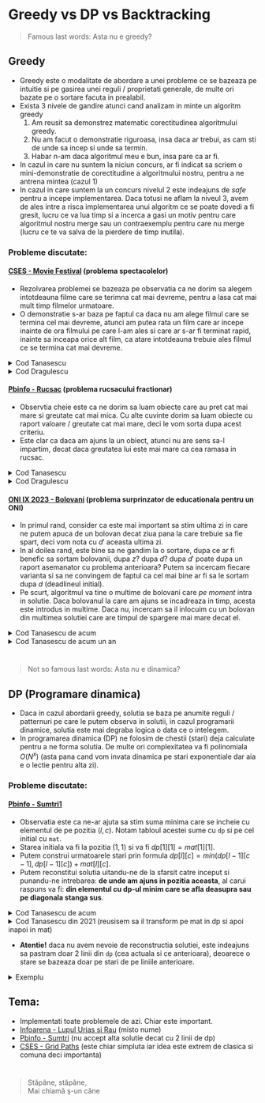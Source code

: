 # Greedy vs DP vs Backtracking
>Famous last words: Asta nu e greedy?
## Greedy
* Greedy este o modalitate de abordare a unei probleme ce se bazeaza pe intuitie si pe gasirea unei reguli / proprietati generale, de multe ori bazate pe o sortare facuta in prealabil.
* Exista 3 nivele de gandire atunci cand analizam in minte un algoritm greedy
    1. Am reusit sa demonstrez matematic corectitudinea algoritmului greedy.
    2. Nu am facut o demonstratie riguroasa, insa daca ar trebui, as cam sti de unde sa incep si unde sa termin.
    3. Habar n-am daca algoritmul meu e bun, insa pare ca ar fi.
* In cazul in care nu suntem la niciun concurs, ar fi indicat sa scriem o mini-demonstratie de corectitudine a algoritmului nostru, pentru a ne antrena mintea (cazul 1)
* In cazul in care suntem la un concurs nivelul 2 este indeajuns de *safe* pentru a incepe implementarea. Daca totusi ne aflam la niveul 3, avem de ales intre a risca implementarea unui algoritm ce se poate dovedi a fi gresit, lucru ce va lua timp si a incerca a gasi un motiv pentru care algoritmul nostru merge sau un contraexemplu pentru care nu merge (lucru ce te va salva de la pierdere de timp inutila).
### **Probleme discutate**:
#### [CSES - Movie Festival](https://cses.fi/problemset/task/1629) (problema spectacolelor)
* Rezolvarea problemei se bazeaza pe observatia ca ne dorim sa alegem intotdeauna filme care se terimna cat mai devreme, pentru a lasa cat mai mult timp filmelor urmatoare.
* O demonstratie s-ar baza pe faptul ca daca nu am alege filmul care se termina cel mai devreme, atunci am putea rata un film care ar incepe inainte de ora filmului pe care l-am ales si care ar s-ar fi terminat rapid, inainte sa inceapa orice alt film, ca atare intotdeauna trebuie ales filmul ce se termina cat mai devreme.
<details><summary>Cod Tanasescu</summary>

```cpp
#include <iostream>
#include <algorithm>
 
#define fi first
#define se second
using namespace std;
const int Nmax=2e5+5;
typedef pair<int, int> pii;
 
int n, mx, nr, crt, sol;
pii v[Nmax];
 
bool cmp(pii a, pii b){
    return a.se<b.se;
}
 
int main(){
    cin>>n;
    for (int i=0; i<n; i++)
        cin>>v[i].fi>>v[i].se;
    sort(v, v+n, cmp);
    for (int i=0; i<n; i++)
        if (v[i].fi>=crt){
            sol++;
            crt=v[i].se;
        }
    cout<<sol;
 
    return 0;
}
```
</details>
<details><summary>Cod Dragulescu</summary>

```cpp
#include <iostream>
#include <algorithm>

using namespace std;

const int Nmax = 2 * 1e5;

struct film{
    int start, finish;
};

bool cmp(film a, film b){
    if(a.finish == b.finish){
        return a.start < b.start;
    }
    return a.finish < b.finish;
}

film v[Nmax];

int main(){
    int n, timp, cate_filme;

    cin >> n;
    for(int i = 0; i < n; i++){
        cin >> v[i].start >> v[i].finish;
    }

    sort(v, v + n, cmp);

    timp = 0;
    cate_filme = 0;
    for(int i = 0; i < n; i++){
        if(v[i].start >= timp){
            cate_filme++;
            timp = v[i].finish;
        }
    }

    cout << cate_filme;

    return 0;
}
```
</details>

#### [Pbinfo - Rucsac](https://www.pbinfo.ro/probleme/1340/rucsac) (problema rucsacului fractionar)
* Observtia cheie este ca ne dorim sa luam obiecte care au pret cat mai mare si greutate cat mai mica. Cu alte cuvinte dorim sa luam obiecte cu raport valoare / greutate cat mai mare, deci le vom sorta dupa acest criteriu. 
* Este clar ca daca am ajuns la un obiect, atunci nu are sens sa-l impartim, decat daca greutatea lui este mai mare ca cea ramasa in rucsac.

<details><summary>Cod Tanasescu</summary>

```cpp
#include <iostream>
#include <algorithm>

using namespace std;
const int Nmax=1e3;

int n, Gmax;
double val, rap;
struct obiect{
    int G, V;
}v[Nmax];

// ordonam in ordine descrescatoare dupa report pret / greutate
bool cmp(obiect a, obiect b){
    // a.V / a.G > b.V / b.G <=> a.V * b.G > b.V * a.G
    return a.V * b.G > b.V * a.G;
}

int main(){
    cin>>n>>Gmax;
    for (int i=0; i<n; i++)
        cin>>v[i].G>>v[i].V;
    sort(v, v+n, cmp);
    for (int i=0; i<n; i++){
        if (Gmax>v[i].G){
            Gmax-=v[i].G;
            val+=v[i].V;
        }
        else{
            val+=v[i].V * Gmax / (double)v[i].G;
            break; // rucsacul nostru s-a umplut
        }
    }
    cout<<val;

    return 0;
}
```
</details>
<details><summary>Cod Dragulescu</summary>

```cpp
#include <iostream>
#include <algorithm>
#include <iomanip>

using namespace std;

const int Nmax = 1005;

struct obiect{
    int greutate, profit;
};

bool cmp(obiect a, obiect b){
    return a.profit * b.greutate > b.profit * a.greutate;
}

obiect v[Nmax];

int main(){
    int n, max_greutate, greutate_partiala;
    double profit_total;

    cin >> n >> max_greutate;
    for(int i = 0; i < n; i++){
        cin >> v[i].greutate >> v[i].profit;
    }

    sort(v, v + n, cmp);

    greutate_partiala = 0;
    profit_total = 0;
    for(int i = 0; i < n && greutate_partiala < max_greutate; i++){
        if(greutate_partiala + v[i].greutate <= max_greutate){
            profit_total += v[i].profit;
            greutate_partiala += v[i].greutate;
        }
        else{
            profit_total += (double)v[i].profit * ((double)max_greutate - greutate_partiala)/v[i].greutate;
            greutate_partiala = max_greutate;
        }
    }

    cout << fixed << setprecision(2) << profit_total;

    return 0;
}
```
</details>

#### [ONI IX 2023 - Bolovani](https://kilonova.ro/problems/539?list_id=195) (problema surprinzator de educationala pentru un ONI)
* In primul rand, consider ca este mai important sa stim ultima zi in care ne putem apuca de un bolovan decat ziua pana la care trebuie sa fie spart, deci vom nota cu $d'$ aceasta ultima zi.
* In al doilea rand, este bine sa ne gandim la o sortare, dupa ce ar fi benefic sa sortam bolovanii, dupa $z$? dupa $d$? dupa $d'$ poate dupa un raport asemanator cu problema anterioara? Putem sa incercam fiecare varianta si sa ne convingem de faptul ca cel mai bine ar fi sa le sortam dupa $d$ (deadlineul initial).
* Pe scurt, algoritmul va tine o multime de bolovani care *pe moment* intra in solutie.
Daca bolovanul la care am ajuns se incadreaza in timp, acesta este introdus in multime. Daca nu, incercam sa il inlocuim cu un bolovan din multimea solutiei care are timpul de spargere mai mare decat el.

<details><summary>Cod Tanasescu de acum</summary>

```cpp
#include <iostream>
#include <algorithm>
#include <queue>
#include <fstream>

#define fi first
#define se second

using namespace std;
typedef long long ll;
typedef pair<ll, ll> pll;
const ll Nmax=1e4;

ifstream fin ("bolovani.in");
ofstream fout ("bolovani.out");

ll n, tcrt;
struct bolovan{
    ll ind, z, d, dprim;
    bool insol;
}v[Nmax];
pll sol[Nmax];

// ne dorim bolovanul care ia cel mai mult de spart
struct CMP{
    bool operator()(ll a, ll b){
        return (v[a].z<v[b].z);
    }
};
priority_queue<ll, vector<ll>, CMP> pq;

// ordonam crescator dupa deadline
bool cmp(bolovan a, bolovan b){
    return a.d<b.d;
}

int main(){
    fin>>n;
    for (int i=0; i<n; i++){
        v[i].ind=i; // este nevoie sa memoram indicele inainte de sortare
        fin>>v[i].z>>v[i].d;
        v[i].dprim=v[i].d-v[i].z+1;
    }
    sort(v, v+n, cmp);
    tcrt=1;
    for (int i=0; i<n; i++){
        if (v[i].dprim>=tcrt){ // putem adauga bolovanul in multimea solutiei
            pq.push(i);
            tcrt+=v[i].z;
        }
        else if (!pq.empty() && v[i].z<v[pq.top()].z){ // putem inlocui cu un alt bolovan din multime
            tcrt-=v[pq.top()].z;
            pq.pop();
            tcrt+=v[i].z;
            pq.push(i);
        }
        // else ignoram elementul 
    }
    fout<<pq.size()<<'\n';
    while (!pq.empty()){
        v[pq.top()].insol=1;
        pq.pop();
    }
    // contrium intervalele de timp pentru bolovanii din multime
    tcrt=1;
    for (int i=0; i<n; i++)
        if (v[i].insol){
            sol[v[i].ind].fi=tcrt;
            tcrt+=v[i].z;
            sol[v[i].ind].se=tcrt-1;
        }
    // contrium intervalele de timp pentru bolovanii din afara multimii
    for (int i=0; i<n; i++)
        if (!v[i].insol){
            sol[v[i].ind].fi=tcrt;
            tcrt+=v[i].z;
            sol[v[i].ind].se=tcrt-1;
        }
    for (int i=0; i<n; i++)
        fout<<sol[i].fi<<' '<<sol[i].se<<'\n';
    
    return 0;
}
```
</details>
<details><summary>Cod Tanasescu de acum un an</summary>

```cpp
#include <iostream>
#include <fstream>
#include <queue>
#include <algorithm>
#include <vector>

using namespace std;
ifstream fin ("bolovani.in");
ofstream fout ("bolovani.out");
const int Nmax=10000;

int n, ord[Nmax];
struct bolovan{
    long long ind, t, d, st;
    bool bf;
}v[Nmax];
struct cmp{
    bool operator()(int a, int b){
        return (v[a].t<v[b].t);
    }
};
priority_queue <int, vector<int>, cmp> q;

bool cmp(bolovan a, bolovan b){
    return a.d<b.d;
}
int main()
{
    fin>>n;
    for (int i=0; i<n; i++){
        fin>>v[i].t>>v[i].d;
        v[i].ind=i;
    }
    sort(v, v+n, cmp);
    for (int i=0; i<n; i++)
        ord[v[i].ind]=i;
    long long tt=0;
    for (int i=0; i<n; i++)
        if (tt+v[i].t<=v[i].d){
            tt+=v[i].t;
            q.push(i);
        }
        else if (!q.empty() && v[q.top()].t>v[i].t){
            tt+=v[i].t-v[q.top()].t;
            q.pop();
            q.push(i);
        }
    fout<<q.size()<<'\n';
    while (!q.empty()){
        v[q.top()].bf=1;
        q.pop();
    }
    long long crt=1;
    for (int i=0; i<n; i++)
        if (v[i].bf){
            v[i].st=crt;
            crt+=v[i].t;
        }
    for (int i=0; i<n; i++)
        if (!v[i].bf){
            v[i].st=crt;
            crt+=v[i].t;
        }
    for (int i=0; i<n; i++)
        fout<<v[ord[i]].st<<' '<<v[ord[i]].st+v[ord[i]].t-1<<'\n';
    return 0;
}
```
</details>

#
>Not so famous last words: Asta nu e dinamica?
## DP (Programare dinamica)
* Daca in cazul abordarii greedy, solutia se baza pe anumite reguli / patternuri pe care le putem observa in solutii, in cazul programarii dinamice, solutia este mai degraba logica o data ce o intelegem.
* In programarea dinamica (DP) ne folosim de chestii (stari) deja calculate pentru a ne forma solutia. De multe ori complexitatea va fi polinomiala $O(N^x)$ (asta pana cand vom invata dinamica pe stari exponentiale dar aia e o lectie pentru alta zi).
### **Probleme discutate**:
#### [Pbinfo - Sumtri1](https://www.pbinfo.ro/probleme/386/sumtri1)
* Observatia este ca ne-ar ajuta sa stim suma minima care se incheie cu elementul de pe pozitia $(l, c)$. Notam tabloul acestei sume cu `dp` si pe cel initial cu `mat`.
* Starea initiala va fi la pozitia $(1, 1)$ si va fi $dp[1][1]=mat[1][1]$.
* Putem construi urmatoarele stari prin formula $dp[l][c]=min(dp[l-1][c-1], dp[l-1][c])+mat[l][c]$.
* Putem reconstitui solutia uitandu-ne de la sfarsit catre inceput si punandu-ne intrebarea: **de unde am ajuns in pozitia aceasta**, al carui raspuns va fi: **din elementul cu dp-ul minim care se afla deasupra sau pe diagonala stanga sus**.

<details><summary>Cod Tanasescu de acum</summary>

```cpp
// Author: Tanasescu Andrei-Rares
#include <iostream>
#include <fstream>
#include <algorithm>
#include <cmath>
#include <map>
#include <unordered_map>
#include <set>
#include <unordered_set>
#include <queue>
#include <stack>
#include <deque>
#include <iomanip>
#include <vector>
#include <cassert>

#pragma GCC optimize("O3")

#define fi first
#define se second
#define pb push_back
#define pf push_front

using namespace std;

ifstream fin ("sumtri1.in");
ofstream fout ("sumtri1.out");

typedef long long ll;
typedef pair<int, int> pii;
typedef pair<ll, ll> pll;

const ll Nmax=105, inf=1e9+5;

int n;
int mat[Nmax][Nmax], dp[Nmax][Nmax];
int sol[Nmax];

int main()
{
    fin>>n;
    // bordare
    for (int i=0; i<=n; i++)
        dp[i][0]=dp[i][i+1]=inf;
    for (int i=1; i<=n; i++)
        for (int j=1; j<=i; j++)
            fin>>mat[i][j];
    dp[1][1]=mat[1][1];
    for (int i=2; i<=n; i++)
        for (int j=1; j<=i; j++)
            dp[i][j]=mat[i][j]+min(dp[i-1][j-1], dp[i-1][j]);
    int pos, mn=inf;
    for (int j=1; j<=n; j++)
        if (dp[n][j]<mn){
            mn=dp[n][j];
            pos=j;
        }
    fout<<mn<<'\n';
    sol[n]=mat[n][pos];
    for (int i=n-1; i>=1; i--)
        if (dp[i][pos]<=dp[i][pos-1])
            sol[i]=mat[i][pos];
        else{
            sol[i]=mat[i][pos-1];
            pos--;
        }
    for (int i=1; i<=n; i++)
        fout<<sol[i]<<' ';

    return 0;
}
```
</details>
<details><summary>Cod Tanasescu din 2021 (reusisem sa il transform pe mat in dp si apoi inapoi in mat)</summary>

```cpp
#include <fstream>

using namespace std;
ifstream fin ("sumtri1.in");
ofstream fout ("sumtri1.out");

int m[102][102];
int mn=999999999,n,y;
int v[101];
int main()
{
    fin>>n;
    for (int i=0;i<=n+1;i++)
        m[i][0]=100001;
    m[1][2]=100001;
    fin>>m[1][1];
    for (int i=2;i<=n;i++)
    {
        for (int j=1;j<=i;j++)
        {
            fin>>m[i][j];
            m[i][j]+=min(m[i-1][j],m[i-1][j-1]);
        //fout<<m[i][j]<<' ';
        }
        m[i][i+1]=100001;
        //fout<<'\n';
    }
    for (int i=1;i<=n;i++)
        if (m[n][i]<mn)
        {
            mn=m[n][i];
            y=i;
        }
    fout<<mn<<'\n';
    int cnt=0;
    for (int i=n;i>=1;i--)
    {
        cnt++;
        v[cnt]=m[i][y]-min(m[i-1][y],m[i-1][y-1]);
        if (m[i-1][y-1]<m[i-1][y])
            y--;
    }
    for (int i=n;i>=1;i--)
        fout<<v[i]<<' ';

    return 0;
}
```
</details>

* **Atentie!** daca nu avem nevoie de reconstructia solutiei, este indeajuns sa pastram doar 2 linii din `dp` (cea actuala si ce anterioara), deoarece o stare se bazeaza doar pe stari de pe liniile anterioare.

<details><summary>Exemplu</summary>

```cpp
// Author: Tanasescu Andrei-Rares
#include <iostream>
#include <fstream>
#include <algorithm>
#include <cmath>
#include <map>
#include <unordered_map>
#include <set>
#include <unordered_set>
#include <queue>
#include <stack>
#include <deque>
#include <iomanip>
#include <vector>
#include <cassert>

#pragma GCC optimize("O3")

#define fi first
#define se second
#define pb push_back
#define pf push_front

using namespace std;

ifstream fin ("sumtri1.in");
ofstream fout ("sumtri1.out");

typedef long long ll;
typedef pair<int, int> pii;
typedef pair<ll, ll> pll;

const ll Nmax=105, inf=1e9+5;

int n;
int mat[Nmax][Nmax], dp[2][Nmax];

int main()
{
    ios::sync_with_stdio(0);
    cin.tie(0);
    cout.tie(0);

    cin>>n;
    for (int i=1; i<=n; i++)
        for (int j=1; j<=i; j++)
            cin>>mat[i][j];
    dp[0][1]=mat[1][1];
    for (int i=2; i<=n; i++){
        dp[0][0]=dp[0][i]=inf;
        for (int j=1; j<=i; j++)
            dp[1][j]=mat[i][j]+min(dp[0][j-1], dp[0][j]);
        for (int j=1; j<=i; j++)
            dp[0][j]=dp[1][j];
    }
    int pos, mn=inf;
    for (int j=1; j<=n; j++)
        if (dp[0][j]<mn){
            mn=dp[0][j];
            pos=j;
        }
    cout<<mn<<'\n';

    return 0;
}
```
</details>

## Tema:
* Implementati toate problemele de azi. Chiar este important.
* [Infoarena - Lupul Urias si Rau](https://infoarena.ro/problema/lupu) (misto nume)
* [Pbinfo - Sumtri](https://www.pbinfo.ro/probleme/385/sumtri) (nu accept alta solutie decat cu 2 linii de dp)
* [CSES - Grid Paths](https://cses.fi/problemset/task/1638) (este chiar simpluta iar idea este extrem de clasica si comuna deci importanta)
#
> Stăpâne, stăpâne,  
Mai chiamă ş-un câne
